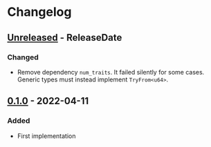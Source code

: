 # Changelog

<!-- next-header -->

## [Unreleased] - ReleaseDate
### Changed
- Remove dependency `num_traits`. It failed silently for some cases. Generic types must instead implement `TryFrom<u64>`.

## [0.1.0] - 2022-04-11
### Added
- First implementation

<!-- next-url -->
[Unreleased]: https://github.com/vilcans/numquant/compare/v0.1.0...HEAD
[0.1.0]: https://github.com/vilcans/numquant/tag/v0.1.0
